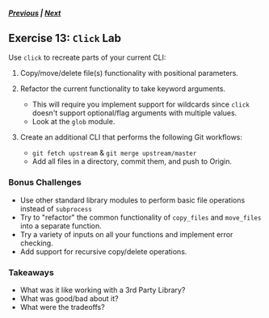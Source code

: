 ##### [Previous](exercise-13.md) |  [Next](exercise-15.md)  

## Exercise 13: `Click` Lab
Use `click` to recreate parts of your current CLI:
 
1. Copy/move/delete file(s) functionality with positional parameters.
1. Refactor the current functionality to take keyword arguments.
    - This will require you implement support for wildcards since `click`
    doesn't support optional/flag arguments with multiple values.
    - Look at the `glob` module.


1. Create an additional CLI that performs the following Git workflows:
    - `git fetch upstream` & `git merge upstream/master`
    - Add all files in a directory, commit them, and push to Origin.
    
 
### Bonus Challenges
 - Use other standard library modules to perform basic file operations 
 instead of `subprocess`
 - Try to "refactor" the common functionality of `copy_files` and `move_files`
 into a separate function.
 - Try a variety of inputs on all your functions and implement error checking.
 - Add support for recursive copy/delete operations.


### Takeaways
- What was it like working with a 3rd Party Library?
- What was good/bad about it?
- What were the tradeoffs?

     